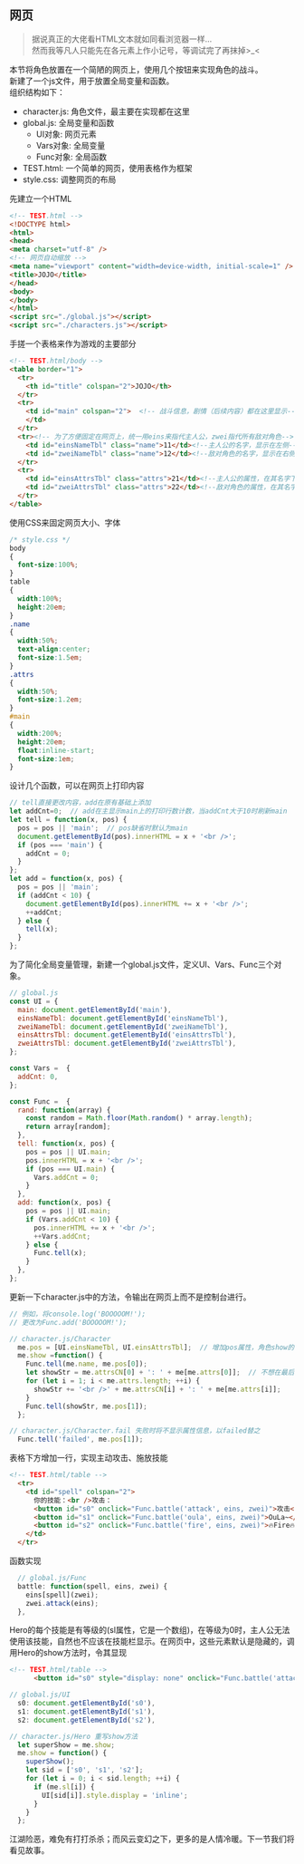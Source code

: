 ## 网页

> 据说真正的大佬看HTML文本就如同看浏览器一样...  
> 然而我等凡人只能先在各元素上作小记号，等调试完了再抹掉>_<  


本节将角色放置在一个简陋的网页上，使用几个按钮来实现角色的战斗。  
新建了一个js文件，用于放置全局变量和函数。  
组织结构如下：  
- character.js: 角色文件，最主要在实现都在这里
- global.js: 全局变量和函数
  + UI对象: 网页元素
  + Vars对象: 全局变量
  + Func对象: 全局函数
- TEST.html: 一个简单的网页，使用表格作为框架
- style.css: 调整网页的布局

先建立一个HTML  
```html
<!-- TEST.html -->
<!DOCTYPE html>
<html>
<head>
<meta charset="utf-8" />
<!-- 网页自动缩放 -->
<meta name="viewport" content="width=device-width, initial-scale=1" />
<title>JOJO</title>
</head>
<body>
</body>
</html>
<script src="./global.js"></script>
<script src="./characters.js"></script>
```

手搓一个表格来作为游戏的主要部分  
```html
<!-- TEST.html/body -->
<table border="1">
  <tr>
    <th id="title" colspan="2">JOJO</th>
  </tr>
  <tr>
    <td id="main" colspan="2">  <!-- 战斗信息，剧情（后续内容）都在这里显示-->
    </td>
  </tr>
  <tr><!-- 为了方便固定在网页上，统一用eins来指代主人公，zwei指代所有敌对角色-->
    <td id="einsNameTbl" class="name">11</td><!--主人公的名字，显示在左侧-->
    <td id="zweiNameTbl" class="name">12</td><!--敌对角色的名字，显示在右侧-->
  </tr>
  <tr>
    <td id="einsAttrsTbl" class="attrs">21</td><!--主人公的属性，在其名字下方-->
    <td id="zweiAttrsTbl" class="attrs">22</td><!--敌对角色的属性，在其名字下方-->
  </tr>
</table>
```

使用CSS来固定网页大小、字体  
```css
/* style.css */
body
{
  font-size:100%;
}
table
{
  width:100%;
  height:20em;
}
.name
{
  width:50%;
  text-align:center;
  font-size:1.5em;
}
.attrs
{
  width:50%;
  font-size:1.2em;
}
#main
{
  width:200%;
  height:20em;
  float:inline-start;
  font-size:1em;
}
```

设计几个函数，可以在网页上打印内容  
```javascript
// tell直接更改内容，add在原有基础上添加
let addCnt=0;  // add在主显示main上的打印行数计数，当addCnt大于10时刷新main
let tell = function(x, pos) {
  pos = pos || 'main';  // pos缺省时默认为main
  document.getElementById(pos).innerHTML = x + '<br />';
  if (pos === 'main') {
    addCnt = 0;
  }
};
let add = function(x, pos) {
  pos = pos || 'main';
  if (addCnt < 10) {
    document.getElementById(pos).innerHTML += x + '<br />';
    ++addCnt;
  } else {
    tell(x);
  }
};
```

为了简化全局变量管理，新建一个global.js文件，定义UI、Vars、Func三个对象。  
```javascript
// global.js
const UI = {
  main: document.getElementById('main'),
  einsNameTbl: document.getElementById('einsNameTbl'),
  zweiNameTbl: document.getElementById('zweiNameTbl'),
  einsAttrsTbl: document.getElementById('einsAttrsTbl'),
  zweiAttrsTbl: document.getElementById('zweiAttrsTbl'),
};

const Vars =  {
  addCnt: 0,
};

const Func =  {
  rand: function(array) {
    const random = Math.floor(Math.random() * array.length);
    return array[random];
  },
  tell: function(x, pos) {
    pos = pos || UI.main;
    pos.innerHTML = x + '<br />';
    if (pos === UI.main) {
      Vars.addCnt = 0;
    }
  },
  add: function(x, pos) {
    pos = pos || UI.main;
    if (Vars.addCnt < 10) {
      pos.innerHTML += x + '<br />';
      ++Vars.addCnt;
    } else {
      Func.tell(x);
    }
  },
};
```

更新一下character.js中的方法，令输出在网页上而不是控制台进行。
```javascript
// 例如，将console.log('BOOOOOM!');
// 更改为Func.add('BOOOOOM!');

// character.js/Character
  me.pos = [UI.einsNameTbl, UI.einsAttrsTbl];  // 增加pos属性，角色show的位置
  me.show =function() {
    Func.tell(me.name, me.pos[0]);
    let showStr = me.attrsCN[0] + ': ' + me[me.attrs[0]];  // 不想在最后留一空行了- -||
    for (let i = 1; i < me.attrs.length; ++i) {
      showStr += '<br />' + me.attrsCN[i] + ': ' + me[me.attrs[i]];
    }
    Func.tell(showStr, me.pos[1]);
  };

// character.js/Character.fail 失败时将不显示属性信息，以failed替之
  Func.tell('failed', me.pos[1]);
```

表格下方增加一行，实现主动攻击、施放技能  
```html
<!-- TEST.html/table -->
  <tr>
    <td id="spell" colspan="2">
      你的技能：<br />攻击：
      <button id="s0" onclick="Func.battle('attack', eins, zwei)">攻击</button>法术：
      <button id="s1" onclick="Func.battle('oula', eins, zwei)">OuLa~</button>
      <button id="s2" onclick="Func.battle('fire', eins, zwei)">🔥Fire🔥</button>
    </td>
  </tr>
```

函数实现  
```javascript
  // global.js/Func
  battle: function(spell, eins, zwei) {
    eins[spell](zwei);
    zwei.attack(eins);
  },
```

Hero的每个技能是有等级的(sl属性，它是一个数组)，在等级为0时，主人公无法使用该技能，自然也不应该在技能栏显示。在网页中，这些元素默认是隐藏的，调用Hero的show方法时，令其显现  
```html
<!-- TEST.html/table -->
      <button id="s0" style="display: none" onclick="Func.battle('attack', eins, zwei)">攻击</button>法术：
```
```javascript
// global.js/UI
  s0: document.getElementById('s0'),
  s1: document.getElementById('s1'),
  s2: document.getElementById('s2'),

// character.js/Hero 重写show方法
  let superShow = me.show;
  me.show = function() {
    superShow();
    let sid = ['s0', 's1', 's2'];
    for (let i = 0; i < sid.length; ++i) {
      if (me.sl[i]) {
        UI[sid[i]].style.display = 'inline';
      }
    }
  };
```

江湖险恶，难免有打打杀杀；而风云变幻之下，更多的是人情冷暖。下一节我们将看见故事。
